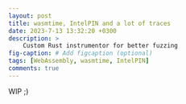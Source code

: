 ```yaml
---
layout: post
title: wasmtime, IntelPIN and a lot of traces
date: 2023-7-13 13:32:20 +0300
description: >
    Custom Rust instrumentor for better fuzzing
fig-caption: # Add figcaption (optional)
tags: [WebAssembly, wasmtime, IntelPIN]
comments: true
---
```


WIP ;)